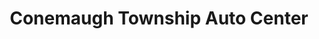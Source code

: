 ---
title: "Conemaugh Township Auto Center"
url: /davidsville/conemaugh-township-auto-center/
shop: car repair
---